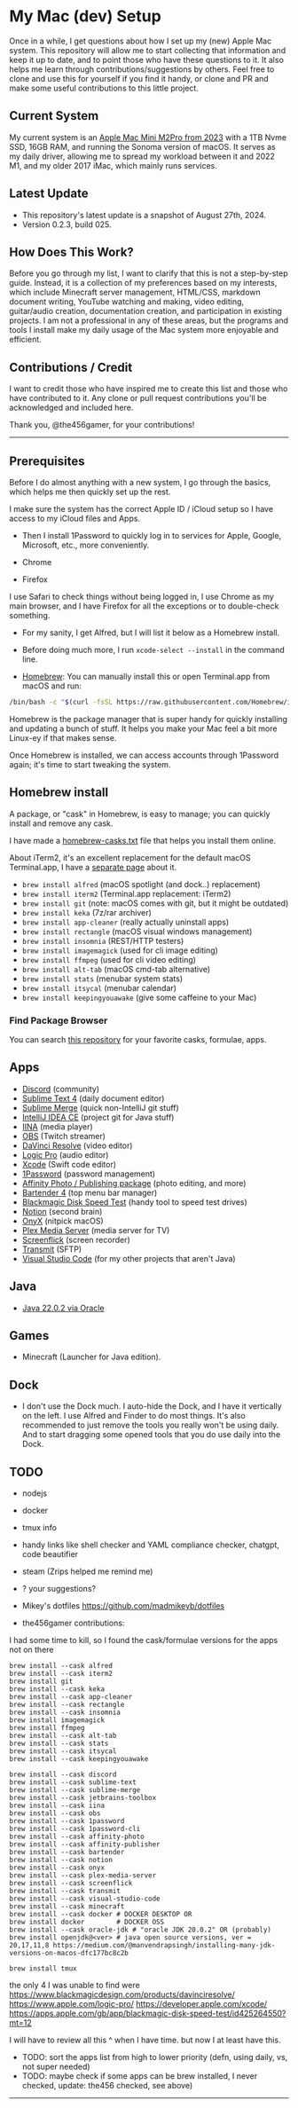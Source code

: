 # My Mac (dev) Setup

Once in a while, I get questions about how I set up my (new) Apple Mac system. This repository will allow me to start collecting that information and keep it up to date, and to point those who have these questions to it. It also helps me learn through contributions/suggestions by others. Feel free to clone and use this for yourself if you find it handy, or clone and PR and make some useful contributions to this little project.

## Current System

My current system is an [Apple Mac Mini M2Pro from 2023][macmini-url] with a 1TB Nvme SSD, 16GB RAM, and running the Sonoma version of macOS. It serves as my daily driver, allowing me to spread my workload between it and 2022 M1, and my older 2017 iMac, which mainly runs services.

## Latest Update

- This repository's latest update is a snapshot of August 27th, 2024.
- Version 0.2.3, build 025.

## How Does This Work?

Before you go through my list, I want to clarify that this is not a step-by-step guide. Instead, it is a collection of my preferences based on my interests, which include Minecraft server management, HTML/CSS, markdown document writing, YouTube watching and making, video editing, guitar/audio creation, documentation creation, and participation in existing projects. I am not a professional in any of these areas, but the programs and tools I install make my daily usage of the Mac system more enjoyable and efficient.

## Contributions / Credit

I want to credit those who have inspired me to create this list and those who have contributed to it. Any clone or pull request contributions you'll be acknowledged and included here.

Thank you, @the456gamer, for your contributions!

---

## Prerequisites

Before I do almost anything with a new system, I go through the basics, which helps me then quickly set up the rest.

I make sure the system has the correct Apple ID / iCloud setup so I have access to my iCloud files and Apps.
- Then I install 1Password to quickly log in to services for Apple, Google, Microsoft, etc., more conveniently.

- Chrome
- Firefox

I use Safari to check things without being logged in, I use Chrome as my main browser, and I have Firefox for all the exceptions or to double-check something.

- For my sanity, I get Alfred, but I will list it below as a Homebrew install.

- Before doing much more, I run `xcode-select --install` in the command line.

- [Homebrew][homebrew-url]: You can manually install this or open Terminal.app from macOS and run:
```bash
/bin/bash -c "$(curl -fsSL https://raw.githubusercontent.com/Homebrew/install/HEAD/install.sh)"
```
Homebrew is the package manager that is super handy for quickly installing and updating a bunch of stuff. It helps you make your Mac feel a bit more Linux-ey if that makes sense.

Once Homebrew is installed, we can access accounts through 1Password again; it's time to start tweaking the system.

## Homebrew install <package>

A package, or "cask" in Homebrew, is easy to manage; you can quickly install and remove any cask.

I have made a [homebrew-casks.txt][homebrewfolder-url] file that helps you install them online.

About iTerm2, it's an excellent replacement for the default macOS Terminal.app, I have a [separate page][terminalfolder-url] about it.

- `brew install alfred` (macOS spotlight (and dock..) replacement)
- `brew install iterm2` (Terminal.app replacement: iTerm2)
- `brew install git` (note: macOS comes with git, but it might be outdated)
- `brew install keka` (7z/rar archiver)
- `brew install app-cleaner` (really actually uninstall apps)
- `brew install rectangle` (macOS visual windows management)
- `brew install insomnia` (REST/HTTP testers)
- `brew install imagemagick` (used for cli image editing)
- `brew install ffmpeg` (used for cli video editing)
- `brew install alt-tab` (macOS cmd-tab alternative)
- `brew install stats` (menubar system stats)
- `brew install itsycal` (menubar calendar)
- `brew install keepingyouawake` (give some caffeine to your Mac)

### Find Package Browser

You can search [this repository][formulae-url] for your favorite casks, formulae, apps.

## Apps

- [Discord][discord-url] (community)
- [Sublime Text 4][sublime-text-url] (daily document editor)
- [Sublime Merge][sublime-merge-url] (quick non-IntelliJ git stuff)
- [IntelliJ IDEA CE][intellij-url] (project git for Java stuff)
- [IINA][iina-url] (media player)
- [OBS][obs-url] (Twitch streamer)
- [DaVinci Resolve][davinci-resolve-url] (video editor)
- [Logic Pro][logic-pro-url] (audio editor)
- [Xcode][xcode-url] (Swift code editor)
- [1Password][1password-url] (password management)
- [Affinity Photo / Publishing package][affinity-url] (photo editing, and more)
- [Bartender 4][bartender-url] (top menu bar manager)
- [Blackmagic Disk Speed Test][disk-speed-test-url] (handy tool to speed test drives)
- [Notion][notion-url] (second brain)
- [OnyX][onyx-url] (nitpick macOS)
- [Plex Media Server][plex-url] (media server for TV)
- [Screenflick][screenflick-url] (screen recorder)
- [Transmit][transmit-url] (SFTP)
- [Visual Studio Code][vs-code-url] (for my other projects that aren't Java)

## Java

- [Java 22.0.2 via Oracle][java-url]

## Games

- Minecraft (Launcher for Java edition).

## Dock

- I don't use the Dock much. I auto-hide the Dock, and I have it vertically on the left. I use Alfred and Finder to do most things. It's also recommended to just remove the tools you really won't be using daily. And to start dragging some opened tools that you do use daily into the Dock. 

## TODO

- nodejs
- docker
- tmux info
- handy links like shell checker and YAML compliance checker, chatgpt, code beautifier 
- steam (Zrips helped me remind me)
- ? your suggestions?
- Mikey's dotfiles https://github.com/madmikeyb/dotfiles

- the456gamer contributions:

I had some time to kill, so I found the cask/formulae versions for the apps not on there
```
brew install --cask alfred
brew install --cask iterm2
brew install git
brew install --cask keka
brew install --cask app-cleaner
brew install --cask rectangle
brew install --cask insomnia
brew install imagemagick
brew install ffmpeg
brew install --cask alt-tab
brew install --cask stats
brew install --cask itsycal
brew install --cask keepingyouawake

brew install --cask discord
brew install --cask sublime-text
brew install --cask sublime-merge
brew install --cask jetbrains-toolbox
brew install --cask iina
brew install --cask obs
brew install --cask 1password
brew install --cask 1password-cli
brew install --cask affinity-photo
brew install --cask affinity-publisher
brew install --cask bartender
brew install --cask notion
brew install --cask onyx
brew install --cask plex-media-server
brew install --cask screenflick
brew install --cask transmit
brew install --cask visual-studio-code
brew install --cask minecraft
brew install --cask docker # DOCKER DESKTOP OR
brew install docker        # DOCKER OSS
brew install --cask oracle-jdk # "oracle JDK 20.0.2" OR (probably)
brew install openjdk@<ver> # java open source versions, ver = 20,17,11,8 https://medium.com/@manvendrapsingh/installing-many-jdk-versions-on-macos-dfc177bc8c2b

brew install tmux
```
the only 4 I was unable to find were
<https://www.blackmagicdesign.com/products/davinciresolve/>
<https://www.apple.com/logic-pro/>
<https://developer.apple.com/xcode/>
<https://apps.apple.com/gb/app/blackmagic-disk-speed-test/id425264550?mt=12>

I will have to review all this ^ when I have time. but now I at least have this.

- TODO: sort the apps list from high to lower priority (defn, using daily, vs, not super needed)
- TODO: maybe check if some apps can be brew installed, I never checked, update: the456 checked, see above)


---

[homebrew-url]: https://brew.sh/
[formulae-url]: https://formulae.brew.sh/
[discord-url]: https://discord.com/
[sublime-text-url]: https://www.sublimetext.com/
[sublime-merge-url]: https://www.sublimemerge.com/
[intellij-url]: https://www.jetbrains.com/idea/
[iina-url]: https://iina.io/
[obs-url]: https://obsproject.com/
[davinci-resolve-url]: https://www.blackmagicdesign.com/products/davinciresolve/
[logic-pro-url]: https://www.apple.com/logic-pro/
[xcode-url]: https://developer.apple.com/xcode/
[1password-url]: https://1password.com/
[affinity-url]: https://affinity.serif.com/
[bartender-url]: https://www.macbartender.com/
[disk-speed-test-url]: https://www.blackmagicdesign.com/products/blackmagicdiskspeedtest/
[notion-url]: https://www.notion.so/
[onyx-url]: https://www.titanium-software.fr/en/onyx.html
[plex-url]: https://www.plex.tv/
[screenflick-url]: https://www.araelium.com/screenflick-mac-screen-recorder
[transmit-url]: https://panic.com/transmit/
[vs-code-url]: https://code.visualstudio.com/
[java-url]: /java
[homebrewfolder-url]: /homebrew
[terminalfolder-url]: /terminal
[macmini-url]: https://everymac.com/systems/apple/mac_mini/specs/mac-mini-m1-8-core-2020-specs.html
